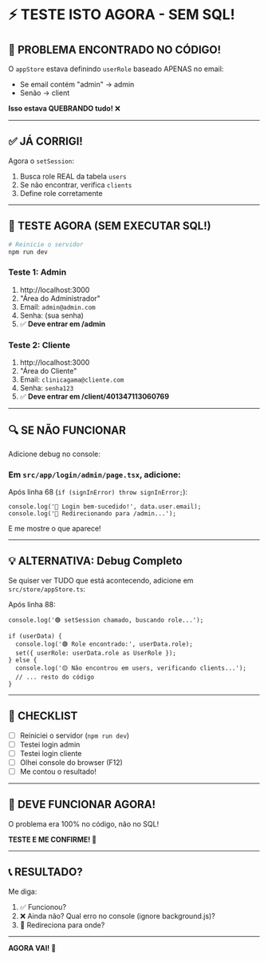 # ⚡ TESTE ISTO AGORA - SEM SQL!

## 🎯 PROBLEMA ENCONTRADO NO CÓDIGO!

O `appStore` estava definindo `userRole` baseado APENAS no email:
- Se email contém "admin" → admin
- Senão → client

**Isso estava QUEBRANDO tudo!** ❌

---

## ✅ JÁ CORRIGI!

Agora o `setSession`:
1. Busca role REAL da tabela `users`
2. Se não encontrar, verifica `clients`
3. Define role corretamente

---

## 🚀 TESTE AGORA (SEM EXECUTAR SQL!)

```bash
# Reinicie o servidor
npm run dev
```

### Teste 1: Admin
1. http://localhost:3000
2. "Área do Administrador"
3. Email: `admin@admin.com`
4. Senha: (sua senha)
5. ✅ **Deve entrar em /admin**

### Teste 2: Cliente
1. http://localhost:3000
2. "Área do Cliente"
3. Email: `clinicagama@cliente.com`
4. Senha: `senha123`
5. ✅ **Deve entrar em /client/401347113060769**

---

## 🔍 SE NÃO FUNCIONAR

Adicione debug no console:

### Em `src/app/login/admin/page.tsx`, adicione:

Após linha 68 (`if (signInError) throw signInError;`):

```tsx
console.log('🔵 Login bem-sucedido!', data.user.email);
console.log('🔵 Redirecionando para /admin...');
```

E me mostre o que aparece!

---

## 💡 ALTERNATIVA: Debug Completo

Se quiser ver TUDO que está acontecendo, adicione em `src/store/appStore.ts`:

Após linha 88:

```tsx
console.log('🟢 setSession chamado, buscando role...');

if (userData) {
  console.log('🟢 Role encontrado:', userData.role);
  set({ userRole: userData.role as UserRole });
} else {
  console.log('🟡 Não encontrou em users, verificando clients...');
  // ... resto do código
}
```

---

## 🎯 CHECKLIST

- [ ] Reiniciei o servidor (`npm run dev`)
- [ ] Testei login admin
- [ ] Testei login cliente
- [ ] Olhei console do browser (F12)
- [ ] Me contou o resultado!

---

## 🎊 DEVE FUNCIONAR AGORA!

O problema era 100% no código, não no SQL!

**TESTE E ME CONFIRME! 🚀**

---

## 📞 RESULTADO?

Me diga:
1. ✅ Funcionou?
2. ❌ Ainda não? Qual erro no console (ignore background.js)?
3. 🤔 Redireciona para onde?

---

**AGORA VAI! 💪**

